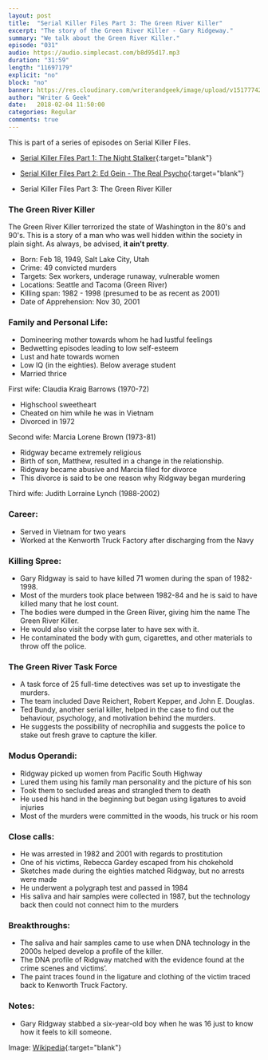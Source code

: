 ```yaml
---
layout: post
title:  "Serial Killer Files Part 3: The Green River Killer"
excerpt: "The story of the Green River Killer - Gary Ridgeway."
summary: "We talk about the Green River Killer."
episode: "031"
audio: https://audio.simplecast.com/b8d95d17.mp3
duration: "31:59"
length: "11697179"
explicit: "no"
block: "no"
banner: https://res.cloudinary.com/writerandgeek/image/upload/v1517774288/ridgeway.jpg
author: "Writer & Geek"
date:   2018-02-04 11:50:00
categories: Regular
comments: true
---
```

This is part of a series of episodes on Serial Killer Files.
- [Serial Killer Files Part 1: The Night Stalker](https://writerandgeek.com/020-serial-killer-night-stalker/){:target="blank"}

- [Serial Killer Files Part 2: Ed Gein - The Real Psycho](https://writerandgeek.com/026-serial-killer-ed-gein/){:target="blank"}

- Serial Killer Files Part 3: The Green River Killer

### The Green River Killer
The Green River Killer terrorized the state of Washington in the 80's and 90's. This is a story of a man who was well hidden within the society in plain sight. As always, be advised, **it ain't pretty**.

- Born: Feb 18, 1949, Salt Lake City, Utah
- Crime: 49 convicted murders
- Targets: Sex workers, underage runaway, vulnerable women
- Locations: Seattle and Tacoma (Green River)
- Killing span: 1982 - 1998 (presumed to be as recent as 2001)
- Date of Apprehension: Nov 30, 2001

### Family and Personal Life:
- Domineering mother towards whom he had lustful feelings
- Bedwetting episodes leading to low self-esteem
- Lust and hate towards women
- Low IQ (in the eighties). Below average student
- Married thrice

First wife: Claudia Kraig Barrows (1970-72)
- Highschool sweetheart
- Cheated on him while he was in Vietnam
- Divorced in 1972

Second wife: Marcia Lorene Brown (1973-81)
- Ridgway became extremely religious
- Birth of son, Matthew, resulted in a change in the relationship.
- Ridgway became abusive and Marcia filed for divorce
- This divorce is said to be one reason why Ridgway began murdering

Third wife: Judith Lorraine Lynch (1988-2002)

### Career:
- Served in Vietnam for two years
- Worked at the Kenworth Truck Factory after discharging from the Navy

### Killing Spree:
- Gary Ridgway is said to have killed 71 women during the span of 1982-1998.
- Most of the murders took place between 1982-84 and he is said to have killed many that he lost count.
- The bodies were dumped in the Green River, giving him the name The Green River Killer.
- He would also visit the corpse later to have sex with it.
- He contaminated the body with gum, cigarettes, and other materials to throw off the police.

### The Green River Task Force
- A task force of 25 full-time detectives was set up to investigate the murders.
- The team included Dave Reichert, Robert Kepper, and John E. Douglas.
- Ted Bundy, another serial killer, helped in the case to find out the behaviour, psychology, and motivation behind the murders.
- He suggests the possibility of necrophilia and suggests the police to stake out fresh grave to capture the killer.

### Modus Operandi:
- Ridgway picked up women from Pacific South Highway
- Lured them using his family man personality and the picture of his son
- Took them to secluded areas and strangled them to death
- He used his hand in the beginning but began using ligatures to avoid injuries
- Most of the murders were committed in the woods, his truck or his room

### Close calls:
- He was arrested in 1982 and 2001 with regards to prostitution
- One of his victims, Rebecca Gardey escaped from his chokehold
- Sketches made during the eighties matched Ridgway, but no arrests were made
- He underwent a polygraph test and passed in 1984
- His saliva and hair samples were collected in 1987, but the technology back then could not connect him to the murders

### Breakthroughs:
- The saliva and hair samples came to use when DNA technology in the 2000s helped develop a profile of the killer.
- The DNA profile of Ridgway matched with the evidence found at the crime scenes and victims’.
- The paint traces found in the ligature and clothing of the victim traced back to Kenworth Truck Factory.

### Notes:
- Gary Ridgway stabbed a six-year-old boy when he was 16 just to know how it feels to kill someone.

Image: [Wikipedia](https://en.wikipedia.org/wiki/Gary_Ridgway#/media/File:Gary_Ridgway_Mugshot_11302001.jpg){:target="blank"}